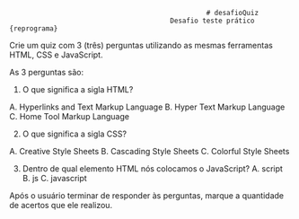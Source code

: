                                                      # desafioQuiz
                                            Desafio teste prático {reprograma}




Crie um quiz com 3 (três) perguntas utilizando as mesmas ferramentas HTML, CSS e JavaScript.

As 3 perguntas são:

1. O que significa a sigla HTML?

A. Hyperlinks and Text Markup Language
B. Hyper Text Markup Language
C. Home Tool Markup Language

2. O que significa a sigla CSS?

A. Creative Style Sheets
B. Cascading Style Sheets
C. Colorful Style Sheets

3. Dentro de qual elemento HTML nós colocamos o JavaScript?
A. script 
B. js 
C. javascript

Após o usuário terminar de responder às perguntas, marque a quantidade de acertos que ele realizou.
